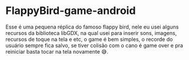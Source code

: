 # FlappyBird-game-android
Esse é  uma pequena réplica do famoso flappy bird, nele eu usei alguns recursos da biblioteca libGDX, na qual usei para inserir sons, imagens, recursos de toque na tela e etc, o game é bem simples, o recorde do usuário sempre fica salvo, se tiver colisão com o cano é game over e pra reiniciar basta tocar na tela novamente 😅.
